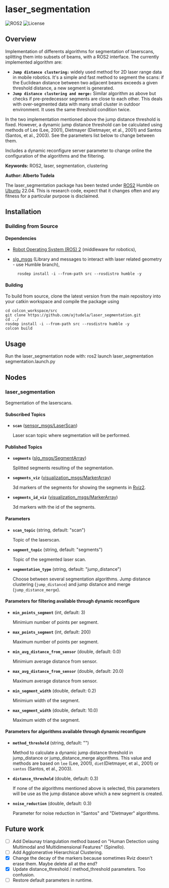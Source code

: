 # laser_segmentation
![ROS2](https://img.shields.io/badge/ros2-humble-blue?logo=ros&logoColor=white)
![License](https://img.shields.io/badge/license-MIT-green)

## Overview

Implementation of differents algorithms for segmentation of laserscans, splitting them into subsets of beams, with a ROS2 interface. The currently implemented algorithm are:

* **`Jump distance clustering:`** widely used method for 2D laser range data in mobile robotics. It's a simple and fast method to segment the scans: if the Euclidean distance between two adjacent beams exceeds a given threshold distance, a new segment is generated.
* **`Jump distance clustering and merge:`** Similar algorithm as above but checks if pre-predecessor segments are close to each other. This deals with over-segmented data with many small cluster in outdoor environment. It uses the same threshold condition twice. 

In the two implementation mentioned above the jump distance threshold is fixed. However, a dynamic jump distance threshold can be calculated using methods of Lee (Lee, 2001), Dietmayer (Dietmayer, et al., 2001) and Santos (Santos, et al., 2003). See the parameters list below to change between them.

Includes a dynamic reconfigure server parameter to change online the configuration of the algorithms and the filtering.

**Keywords:** ROS2, laser, segmentation, clustering

**Author: Alberto Tudela<br />**

The laser_segmentation package has been tested under [ROS2] Humble on [Ubuntu] 22.04. This is research code, expect that it changes often and any fitness for a particular purpose is disclaimed.

## Installation

### Building from Source

#### Dependencies

- [Robot Operating System (ROS) 2](https://docs.ros.org/en/humble/) (middleware for robotics),
- [slg_msgs](https://github.com/ajtudela/slg_msgs) (Library and messages to interact with laser related geometry - use Humble branch),

		rosdep install -i --from-path src --rosdistro humble -y

#### Building

To build from source, clone the latest version from the main repository into your catkin workspace and compile the package using

	cd colcon_workspace/src
	git clone https://github.com/ajtudela/laser_segmentation.git
	cd ../
	rosdep install -i --from-path src --rosdistro humble -y
	colcon build

## Usage

Run the laser_segmentation node with:
	ros2 launch laser_segmentation segmentation.launch.py

## Nodes

### laser_segmentation

Segmentation of the laserscans.

#### Subscribed Topics

* **`scan`** ([sensor_msgs/LaserScan])

	Laser scan topic where segmentation will be performed.

#### Published Topics

* **`segments`** ([slg_msgs/SegmentArray])

	Splitted segments resulting of the segmentation.

* **`segments_viz`** ([visualization_msgs/MarkerArray])

	3d markers of the segments for showing the segments in [Rviz2].

* **`segments_id_viz`** ([visualization_msgs/MarkerArray])

	3d markers with the id of the segments.

#### Parameters

* **`scan_topic`** (string, default: "scan")

	Topic of the laserscan.

* **`segment_topic`** (string, default: "segments")

	Topic of the segmented laser scan.

* **`segmentation_type`** (string, default: "jump_distance")

	Choose between several segmentation algorithms. Jump distance clustering (`jump_distance`) and jump distance and merge (`jump_distance_merge`).

#### Parameters for filtering available through dynamic reconfigure

* **`min_points_segment`** (int, default: 3)

	Minimium number of points per segment.

* **`max_points_segment`** (int, default: 200)

	Maximum number of points per segment.

* **`min_avg_distance_from_sensor`** (double, default: 0.0)

	Minimium average distance from sensor.

* **`max_avg_distance_from_sensor`** (double, default: 20.0)

	Maximum average distance from sensor.

* **`min_segment_width`** (double, default: 0.2)

	Minimium width of the segment.

* **`max_segment_width`** (double, default: 10.0)

	Maximum width of the segment.

#### Parameters for algorithms available through dynamic reconfigure

* **`method_threshold`** (string, default: "")

	Method to calculate a dynamic jump distance threshold in jump_distance or jump_distance_merge algorithms. This value and methods are based on `lee` (Lee, 2001), `diet`(Dietmayer, et al., 2001) or `santos` (Santos, et al., 2003).

* **`distance_threshold`** (double, default: 0.3)

	If none of the algorithms mentioned above is selected, this parameters will be use as the jump distance above which a new segment is created.

* **`noise_reduction`** (double, default: 0.3)

	Parameter for noise reduction in "Santos" and "Dietmayer" algorithms.

## Future work
- [ ] Add Delaunay triangulation method based on "Human Detection using Multimodal and Multidimensional Features" (Spinello).
- [ ] Add Agglomerative Hierarchical Clustering.
- [x] Change the decay of the markers because sometimes Rviz doesn't erase them. Maybe delete all at the end?
- [x] Update distance_threshold / method_threshold parameters. Too confusion.
- [ ] Restore default parameters in runtime.

[Ubuntu]: https://ubuntu.com/
[ROS2]: https://docs.ros.org/en/humble/
[Rviz2]: https://github.com/ros2/rviz
[sensor_msgs/LaserScan]: http://docs.ros.org/api/sensor_msgs/html/msg/LaserScan.html
[slg_msgs/SegmentArray]: https://github.com/ajtudela/slg_msgs/blob/-/msg/SegmentArray.msg
[visualization_msgs/MarkerArray]: http://docs.ros.org/api/visualization_msgs/html/msg/MarkerArray.html

